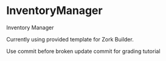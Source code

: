 # InventoryManager
Inventory Manager
<p> Currently using provided template for Zork Builder.</p>
<p> Use commit before broken update commit for grading tutorial</p>
